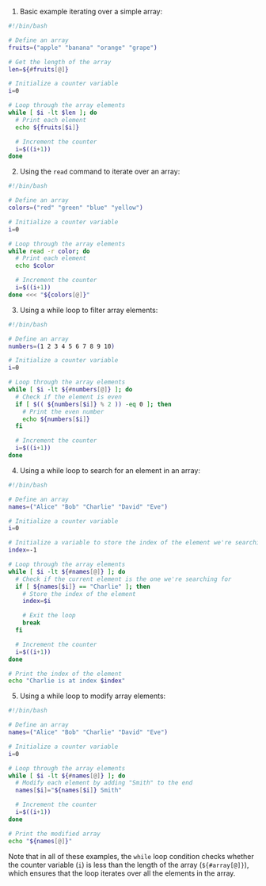 1. Basic example iterating over a simple array:
```bash
#!/bin/bash

# Define an array
fruits=("apple" "banana" "orange" "grape")

# Get the length of the array
len=${#fruits[@]}

# Initialize a counter variable
i=0

# Loop through the array elements
while [ $i -lt $len ]; do
  # Print each element
  echo ${fruits[$i]}

  # Increment the counter
  i=$((i+1))
done
```

2. Using the `read` command to iterate over an array:
```bash
#!/bin/bash

# Define an array
colors=("red" "green" "blue" "yellow")

# Initialize a counter variable
i=0

# Loop through the array elements
while read -r color; do
  # Print each element
  echo $color

  # Increment the counter
  i=$((i+1))
done <<< "${colors[@]}"
```

3. Using a while loop to filter array elements:
```bash
#!/bin/bash

# Define an array
numbers=(1 2 3 4 5 6 7 8 9 10)

# Initialize a counter variable
i=0

# Loop through the array elements
while [ $i -lt ${#numbers[@]} ]; do
  # Check if the element is even
  if [ $(( ${numbers[$i]} % 2 )) -eq 0 ]; then
    # Print the even number
    echo ${numbers[$i]}
  fi

  # Increment the counter
  i=$((i+1))
done
```

4. Using a while loop to search for an element in an array:
```bash
#!/bin/bash

# Define an array
names=("Alice" "Bob" "Charlie" "David" "Eve")

# Initialize a counter variable
i=0

# Initialize a variable to store the index of the element we're searching for
index=-1

# Loop through the array elements
while [ $i -lt ${#names[@]} ]; do
  # Check if the current element is the one we're searching for
  if [ ${names[$i]} == "Charlie" ]; then
    # Store the index of the element
    index=$i

    # Exit the loop
    break
  fi

  # Increment the counter
  i=$((i+1))
done

# Print the index of the element
echo "Charlie is at index $index"
```

5. Using a while loop to modify array elements:
```bash
#!/bin/bash

# Define an array
names=("Alice" "Bob" "Charlie" "David" "Eve")

# Initialize a counter variable
i=0

# Loop through the array elements
while [ $i -lt ${#names[@]} ]; do
  # Modify each element by adding "Smith" to the end
  names[$i]="${names[$i]} Smith"

  # Increment the counter
  i=$((i+1))
done

# Print the modified array
echo "${names[@]}"
```

Note that in all of these examples, the `while` loop condition checks whether the counter variable (`i`) is less than the length of the array (`${#array[@]}`), which ensures that the loop iterates over all the elements in the array.